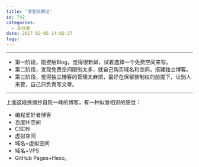 ```yaml
---
title: '博客折腾记'
id: 742
categories:
  - 未分类
date: 2017-02-05 14:02:27
tags:
---
```

***
* 第一阶段，刚接触Blog，觉得很新鲜，试着选择一个免费空间来写。
* 第二阶段，发现免费空间限制太多，就自己购买域名和空间，搭建独立博客。
* 第三阶段，觉得独立博客的管理太麻烦，最好在保留控制权的前提下，让别人来管，自己只负责写文章。
***

上面这段换摘抄自阮一峰的博客，有一种似曾相识的感觉：

* 编程爱好者博客
* 百度Hi空间
* CSDN 
* 虚拟空间 
* 域名+虚拟空间 
* 域名+VPS 
* GitHub Pages+Hexo。
